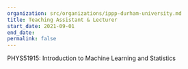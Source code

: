 ```yaml
---
organization: src/organizations/ippp-durham-university.md
title: Teaching Assistant & Lecturer
start_date: 2021-09-01
end_date:
permalink: false
---
```

PHYS51915: Introduction to Machine Learning and Statistics
